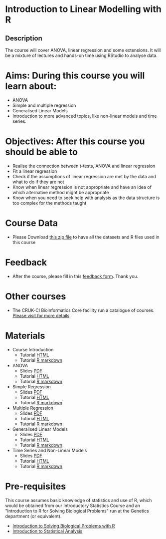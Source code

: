 # Introduction to Linear Modelling with R

## Description

The course will cover ANOVA, linear regression and some extensions. It will be a mixture of lectures and hands-on time using RStudio to analyse data.


# Aims: During this course you will learn about: 

- ANOVA
- Simple and multiple regression
- Generalised Linear Models 
- Introduction to more advanced topics, like non-linear models and time series.

# Objectives: After this course you should be able to

- Realise the connection between t-tests, ANOVA and linear regression 
- Fit a linear regression
- Check if the assumptions of linear regression are met by the data and what to do if they are not
- Know when linear regression is not appropriate and have an idea of which alternative method might be appropriate
- Know when you need to seek help with analysis as the data structure is too complex for the methods taught

# Course Data

- Please Download [this zip file](Course_Data.zip) to have all the datasets and R files used in this course

# Feedback
- After the course, please fill in this [feedback form](https://www.surveymonkey.co.uk/r/PNLFMYS). Thank you.

# Other courses
- The CRUK-CI Bioinformatics Core facility run a catalogue of courses. [Please visit for more details](https://www.cruk.cam.ac.uk/core-facilities/bioinformatics-core/training-2018).

# Materials

- Course Introduction
  + Tutorial [HTML](r-recap.nb.html)
  + Tutorial [R markdown](r-recap.Rmd)
- ANOVA
  + Slides [PDF](ANOVA.pdf)
  + Tutorial [HTML](ANOVA.html)
  + Tutorial [R markdown](ANOVA.Rmd)
- Simple Regression
  + Slides [PDF](simple_regression.pdf)
  + Tutorial [HTML](simple_regression.html)
  + Tutorial [R markdown](simple_regression.Rmd)
- Multiple Regression
  + Slides [PDF](multiple_regression.pdf)
  + Tutorial [HTML](multiple_regression.html)
  + Tutorial [R markdown](multiple_regression.Rmd)
- Generalised Linear Models
  + Slides [PDF](glm.pdf)
  + Tutorial [HTML](glm.html)
  + Tutorial [R markdown](glm.Rmd)
- Time Series and Non-Linear Models
  + Slides [PDF](nonlinear_and_time_series.pdf)
  + Tutorial [HTML](time_series_and_nonlinear_models.html)
  + Tutorial [R markdown](time_series_and_nonlinear_models.Rmd)
  
  

# Pre-requisites

 This course assumes basic knowledge of statistics and use of R, which would be obtained from our Introductory Statistics Course and an "Introduction to R for Solving Biological Problems" run at the Genetics department (or equivalent).
 
 - [Introduction to Solving Biological Problems with R](http://cambiotraining.github.io/r-intro/)
 - [Introduction to Statistical Analysis](http://bioinformatics-core-shared-training.github.io/IntroductionToStats/)
